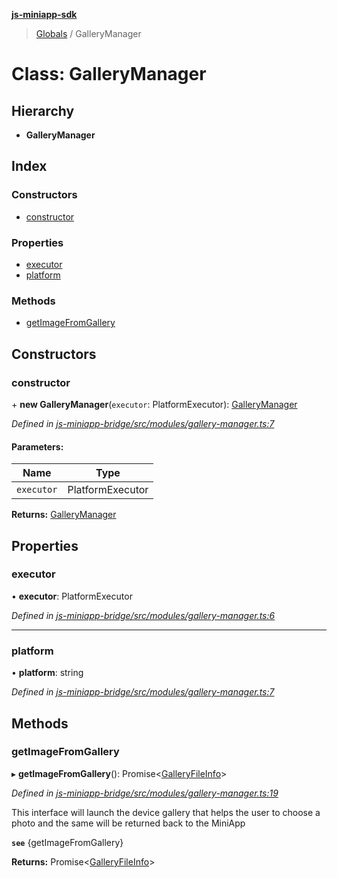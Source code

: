 **[js-miniapp-sdk](../README.md)**

> [Globals](../README.md) / GalleryManager

# Class: GalleryManager

## Hierarchy

* **GalleryManager**

## Index

### Constructors

* [constructor](gallerymanager.md#constructor)

### Properties

* [executor](gallerymanager.md#executor)
* [platform](gallerymanager.md#platform)

### Methods

* [getImageFromGallery](gallerymanager.md#getimagefromgallery)

## Constructors

### constructor

\+ **new GalleryManager**(`executor`: PlatformExecutor): [GalleryManager](gallerymanager.md)

*Defined in [js-miniapp-bridge/src/modules/gallery-manager.ts:7](https://github.com/rakutentech/js-miniapp/blob/acdf92c/js-miniapp-bridge/src/modules/gallery-manager.ts#L7)*

#### Parameters:

Name | Type |
------ | ------ |
`executor` | PlatformExecutor |

**Returns:** [GalleryManager](gallerymanager.md)

## Properties

### executor

•  **executor**: PlatformExecutor

*Defined in [js-miniapp-bridge/src/modules/gallery-manager.ts:6](https://github.com/rakutentech/js-miniapp/blob/acdf92c/js-miniapp-bridge/src/modules/gallery-manager.ts#L6)*

___

### platform

•  **platform**: string

*Defined in [js-miniapp-bridge/src/modules/gallery-manager.ts:7](https://github.com/rakutentech/js-miniapp/blob/acdf92c/js-miniapp-bridge/src/modules/gallery-manager.ts#L7)*

## Methods

### getImageFromGallery

▸ **getImageFromGallery**(): Promise\<[GalleryFileInfo](../interfaces/galleryfileinfo.md)>

*Defined in [js-miniapp-bridge/src/modules/gallery-manager.ts:19](https://github.com/rakutentech/js-miniapp/blob/acdf92c/js-miniapp-bridge/src/modules/gallery-manager.ts#L19)*

This interface will launch the device gallery that helps the
user to choose a photo and the same will be returned back to the MiniApp

**`see`** {getImageFromGallery}

**Returns:** Promise\<[GalleryFileInfo](../interfaces/galleryfileinfo.md)>
